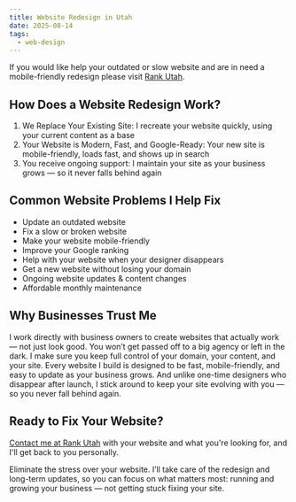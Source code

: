 ```yaml
---
title: Website Redesign in Utah
date: 2025-08-14
tags:
  - web-design
---
```

If you would like help your outdated or slow website and are in need a mobile-friendly redesign please visit [Rank Utah](https://rankutah.com).  

## How Does a Website Redesign Work?

1. We Replace Your Existing Site: I recreate your website quickly, using your current content as a base
2. Your Website is Modern, Fast, and Google-Ready: Your new site is mobile-friendly, loads fast, and shows up in search
3. You receive ongoing support: I maintain your site as your business grows — so it never falls behind again

## Common Website Problems I Help Fix

- Update an outdated website
- Fix a slow or broken website
- Make your website mobile-friendly
- Improve your Google ranking
- Help with your website when your designer disappears
- Get a new website without losing your domain
- Ongoing website updates & content changes
- Affordable monthly maintenance

## Why Businesses Trust Me

I work directly with business owners to create websites that actually work — not just look good. You won’t get passed off to a big agency or left in the dark. I make sure you keep full control of your domain, your content, and your site. Every website I build is designed to be fast, mobile-friendly, and easy to update as your business grows. And unlike one-time designers who disappear after launch, I stick around to keep your site evolving with you — so you never fall behind again.

## Ready to Fix Your Website? 

[Contact me at Rank Utah](https://rankutah.com#contact) with your website and what you're looking for, and I'll get back to you personally.

Eliminate the stress over your website. I’ll take care of the redesign and long-term updates, so you can focus on what matters most: running and growing your business — not getting stuck fixing your site.
